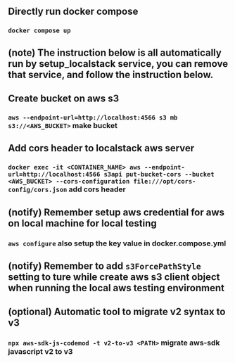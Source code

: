 ## Directly run docker compose

### `docker compose up`

## (note) The instruction below is all automatically run by setup_localstack service, you can remove that service, and follow the instruction below.

## Create bucket on aws s3

### `aws --endpoint-url=http://localhost:4566 s3 mb s3://<AWS_BUCKET>` make bucket

## Add cors header to localstack aws server

### `docker exec -it <CONTAINER_NAME> aws --endpoint-url=http://localhost:4566 s3api put-bucket-cors --bucket <AWS_BUCKET> --cors-configuration file:///opt/cors-config/cors.json` add cors header

## (notify) Remember setup aws credential for aws on local machine for local testing

### `aws configure` also setup the key value in docker.compose.yml

## (notify) Remember to add `s3ForcePathStyle` setting to ture while create aws s3 client object when running the local aws testing environment

## (optional) Automatic tool to migrate v2 syntax to v3

### `npx aws-sdk-js-codemod -t v2-to-v3 <PATH>` migrate aws-sdk javascript v2 to v3
